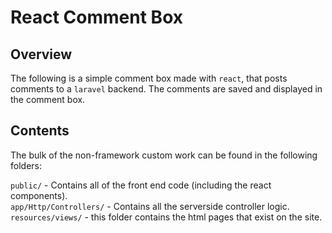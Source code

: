 # React Comment Box
## Overview
The following is a simple comment box made with `react`, that posts comments to a `laravel` backend.  The comments are saved and displayed in the comment box.

## Contents
The bulk of the non-framework custom work can be found in the following folders:  

`public/` - Contains all of the front end code (including the react components).  
`app/Http/Controllers/` - Contains all the serverside controller logic.  
`resources/views/` - this folder contains the html pages that exist on the site.
